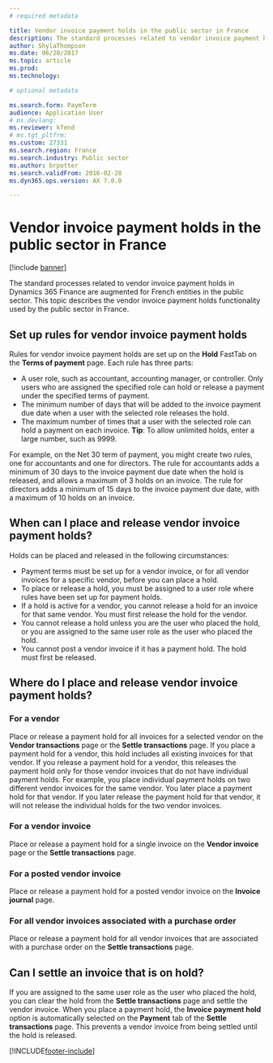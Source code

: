 ```yaml
---
# required metadata

title: Vendor invoice payment holds in the public sector in France
description: The standard processes related to vendor invoice payment holds in Microsoft Dynamics 365 Finance are augmented for French entities in the public sector. This topic describes the vendor invoice payment holds functionality used by the public sector in France.
author: ShylaThompson
ms.date: 06/20/2017
ms.topic: article
ms.prod: 
ms.technology: 

# optional metadata

ms.search.form: PaymTerm
audience: Application User
# ms.devlang: 
ms.reviewer: kfend
# ms.tgt_pltfrm: 
ms.custom: 27331
ms.search.region: France
ms.search.industry: Public sector
ms.author: brpotter
ms.search.validFrom: 2016-02-28
ms.dyn365.ops.version: AX 7.0.0

---
```


# Vendor invoice payment holds in the public sector in France

[!include [banner](../includes/banner.md)]

The standard processes related to vendor invoice payment holds in Dynamics 365 Finance are augmented for French entities in the public sector. This topic describes the vendor invoice payment holds functionality used by the public sector in France.

## Set up rules for vendor invoice payment holds

Rules for vendor invoice payment holds are set up on the **Hold** FastTab on the **Terms of payment** page. Each rule has three parts:

-   A user role, such as accountant, accounting manager, or controller. Only users who are assigned the specified role can hold or release a payment under the specified terms of payment.
-   The minimum number of days that will be added to the invoice payment due date when a user with the selected role releases the hold.
-   The maximum number of times that a user with the selected role can hold a payment on each invoice. **Tip**: To allow unlimited holds, enter a large number, such as 9999.

For example, on the Net 30 term of payment, you might create two rules, one for accountants and one for directors. The rule for accountants adds a minimum of 30 days to the invoice payment due date when the hold is released, and allows a maximum of 3 holds on an invoice. The rule for directors adds a minimum of 15 days to the invoice payment due date, with a maximum of 10 holds on an invoice.

## When can I place and release vendor invoice payment holds?
Holds can be placed and released in the following circumstances:

-   Payment terms must be set up for a vendor invoice, or for all vendor invoices for a specific vendor, before you can place a hold.
-   To place or release a hold, you must be assigned to a user role where rules have been set up for payment holds.
-   If a hold is active for a vendor, you cannot release a hold for an invoice for that same vendor. You must first release the hold for the vendor.
-   You cannot release a hold unless you are the user who placed the hold, or you are assigned to the same user role as the user who placed the hold.
-   You cannot post a vendor invoice if it has a payment hold. The hold must first be released.

## Where do I place and release vendor invoice payment holds?
### For a vendor
Place or release a payment hold for all invoices for a selected vendor on the **Vendor transactions** page or the **Settle transactions** page. If you place a payment hold for a vendor, this hold includes all existing invoices for that vendor. If you release a payment hold for a vendor, this releases the payment hold only for those vendor invoices that do not have individual payment holds. For example, you place individual payment holds on two different vendor invoices for the same vendor. You later place a payment hold for that vendor. If you later release the payment hold for that vendor, it will not release the individual holds for the two vendor invoices.

### For a vendor invoice

Place or release a payment hold for a single invoice on the **Vendor invoice** page or the **Settle transactions** page.

### For a posted vendor invoice

Place or release a payment hold for a posted vendor invoice on the **Invoice journal** page.

### For all vendor invoices associated with a purchase order

Place or release a payment hold for all vendor invoices that are associated with a purchase order on the **Settle transactions** page.

## Can I settle an invoice that is on hold?
If you are assigned to the same user role as the user who placed the hold, you can clear the hold from the **Settle transactions** page and settle the vendor invoice. When you place a payment hold, the **Invoice payment hold** option is automatically selected on the **Payment** tab of the **Settle transactions** page. This prevents a vendor invoice from being settled until the hold is released.





[!INCLUDE[footer-include](../../includes/footer-banner.md)]
